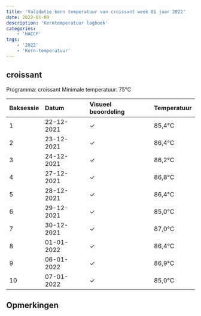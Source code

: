 ```yaml
---
title: 'Validatie kern temperatuur van croissant week 01 jaar 2022'
date: 2022-01-09
description: 'Kerntemperatuur logboek'
categories:
    - 'HACCP'
tags:
    - '2022'
    - 'Kern-temperatuur'
---
```


## croissant

Programma: croissant
Minimale temperatuur: 75°C

| Baksessie | Datum | Visueel beoordeling | Temperatuur |
|:---|:---|:---|:---|
| 1 | 22-12-2021 | &check; | 85,4°C |
| 2 | 23-12-2021 | &check; | 86,4°C |
| 3 | 24-12-2021 | &check; | 86,2°C |
| 4 | 27-12-2021 | &check; | 86,8°C |
| 5 | 28-12-2021 | &check; | 86,4°C |
| 6 | 29-12-2021 | &check; | 85,0°C |
| 7 | 30-12-2021 | &check; | 87,0°C |
| 8 | 01-01-2022 | &check; | 86,4°C |
| 9 | 06-01-2022 | &check; | 86,9°C |
| 10 | 07-01-2022 | &check; | 85,0°C |

## Opmerkingen



